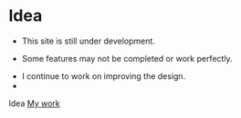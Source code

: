 # Idea
- This site is still under development.
* Some features may not be completed or work perfectly.
+ I continue to work on improving the design.
+ 
Idea [My work](https://argen09.github.io/Idea/)
